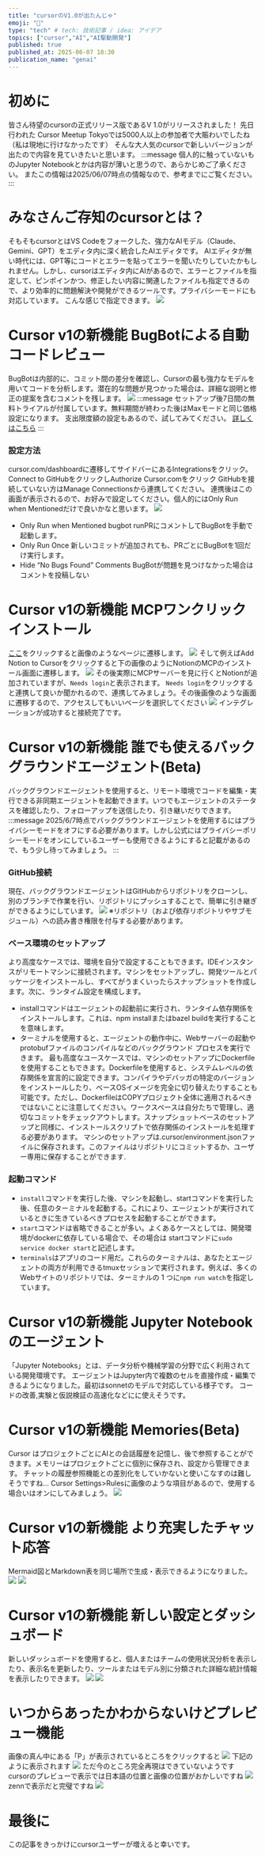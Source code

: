 ```yaml
---
title: "cursorのV1.0が出たんじゃ"
emoji: "📖"
type: "tech" # tech: 技術記事 / idea: アイデア
topics: ["cursor","AI","AI駆動開発"]
published: true
published_at: 2025-06-07 18:30
publication_name: "genai"
---
```


# 初めに
皆さん待望のcursorの正式リリース版であるV 1.0がリリースされました！
先日行われた Cursor Meetup Tokyoでは5000人以上の参加者で大賑わいでしたね（私は現地に行けなかったです）
そんな大人気のcursorで新しいバージョンが出たので内容を見ていきたいと思います。
:::message
個人的に触っていないものJupyter Notebookとかは内容が薄いと思うので、あらかじめご了承ください。
またこの情報は2025/06/07時点の情報なので、参考までにご覧ください。
:::

# みなさんご存知のcursorとは？
そもそもcursorとはVS Codeをフォークした、強力なAIモデル（Claude、Gemini、GPT）をエディタ内に深く統合したAIエディタです。
AIエディタが無い時代には、GPT等にコードとエラーを貼ってエラーを聞いたりしていたかもしれません。しかし、cursorはエディタ内にAIがあるので、エラーとファイルを指定して、ピンポインかつ、修正したい内容に関連したファイルも指定できるので、より効率的に問題解決や開発ができるツールです。プライバシーモードにも対応しています。
こんな感じで指定できます。
![](/images/cursor-update-v-1/image1.png)
# Cursor v1の新機能 BugBotによる自動コードレビュー
BugBotは内部的に、コミット間の差分を確認し、Cursorの最も強力なモデルを用いてコードを分析します。潜在的な問題が見つかった場合は、詳細な説明と修正の提案を含むコメントを残します。
![](/images/cursor-update-v-1/image6.png)
:::message
セットアップ後7日間の無料トライアルが付属しています。無料期間が終わった後はMaxモードと同じ価格設定になります。
支出限度額の設定もあるので、試してみてください。
[詳しくはこちら](https://docs.cursor.com/bugbot#pricing)
:::
### 設定方法
cursor.com/dashboardに遷移してサイドバーにあるIntegrationsをクリック。
Connect to GitHubをクリックしAuthorize Cursor.comをクリック
GitHubを接続していない方はManage Connectionsから連携してください。
連携後はこの画面が表示されるので、お好みで設定してください。個人的にはOnly Run when Mentionedだけで良いかなと思います。
![](/images/cursor-update-v-1/image7.png)
- Only Run when Mentioned
bugbot runPRにコメントしてBugBotを手動で起動します。
- Only Run Once
新しいコミットが追加されても、PRごとにBugBotを1回だけ実行します。
- Hide “No Bugs Found” Comments
BugBotが問題を見つけなかった場合はコメントを投稿しない

# Cursor v1の新機能 MCPワンクリックインストール
[ここ](https://docs.cursor.com/tools)をクリックすると画像のようなページに遷移します。
![](/images/cursor-update-v-1/image11.png)
そして例えばAdd Notion to Cursorをクリックすると下の画像のようにNotionのMCPのインストール画面に遷移します。
![](/images/cursor-update-v-1/image10.png)
その後実際にMCPサーバーを見に行くとNotionが追加されていますが、`Needs login`と表示されます。
`Needs login`をクリックすると連携して良いか聞かれるので、連携してみましょう。その後画像のような画面に遷移するので、アクセスしてもいいページを選択してください
![](/images/cursor-update-v-1/image12.png)
インテグレ―ションが成功すると接続完了です。

# Cursor v1の新機能 誰でも使えるバックグラウンドエージェント(Beta)
バックグラウンドエージェントを使用すると、リモート環境でコードを編集・実行できる非同期エージェントを起動できます。いつでもエージェントのステータスを確認したり、フォローアップを送信したり、引き継いだりできます。
:::message
2025/6/7時点でバックグラウンドエージェントを使用するにはプライバシーモードをオフにする必要があります。しかし公式にはプライバシーポリシーモードをオンにしているユーザーも使用できるようにすると記載があるので、もう少し待ってみましょう。
:::
### GitHub接続
現在、バックグラウンドエージェントはGitHubからリポジトリをクローンし、別のブランチで作業を行い、リポジトリにプッシュすることで、簡単に引き継ぎができるようにしています。
![](/images/cursor-update-v-1/image8.png)
※リポジトリ（および依存リポジトリやサブモジュール）への読み書き権限を付与する必要があります。
### ベース環境のセットアップ
より高度なケースでは、環境を自分で設定することもできます。IDEインスタンスがリモートマシンに接続されます。マシンをセットアップし、開発ツールとパッケージをインストールし、すべてがうまくいったらスナップショットを作成します。次に、ランタイム設定を構成します。
- installコマンドはエージェントの起動前に実行され、ランタイム依存関係をインストールします。これは、npm installまたはbazel buildを実行することを意味します。
- ターミナルを使用すると、エージェントの動作中に、Webサーバーの起動やprotobufファイルのコンパイルなどのバックグラウンド プロセスを実行できます。
最も高度なユースケースでは、マシンのセットアップにDockerfileを使用することもできます。Dockerfileを使用すると、システムレベルの依存関係を宣言的に設定できます。コンパイラやデバッガの特定のバージョンをインストールしたり、ベースOSイメージを完全に切り替えたりすることも可能です。ただし、DockerfileはCOPYプロジェクト全体に適用されるべきではないことに注意してください。ワークスペースは自分たちで管理し、適切なコミットをチェックアウトします。スナップショットベースのセットアップと同様に、インストールスクリプトで依存関係のインストールを処理する必要があります。
マシンのセットアップは.cursor/environment.jsonファイルに保存されます。このファイルはリポジトリにコミットするか、ユーザー専用に保存することができます.
### 起動コマンド
- `install`コマンドを実行した後、マシンを起動し、startコマンドを実行した後、任意のターミナルを起動する。これにより、エージェントが実行されているときに生きているべきプロセスを起動することができます。
- `start`コマンドは省略できることが多い。よくあるケースとしては、開発環境がdockerに依存している場合で、その場合は startコマンドに`sudo service docker start`と記述します。
- `terminals`はアプリのコード用だ。これらのターミナルは、あなたとエージェントの両方が利用できるtmuxセッションで実行されます。例えば、多くのWebサイトのリポジトリでは、ターミナルの 1 つに`npm run watch`を指定しています。

# Cursor v1の新機能 Jupyter Notebookのエージェント
「Jupyter Notebooks」とは、データ分析や機械学習の分野で広く利用されている開発環境です。
エージェントはJupyter内で複数のセルを直接作成・編集できるようになりました。最初はsonnetのモデルで対応している様子です。
コードの改善,実験と仮説検証の高速化などにに使えそうです。

# Cursor v1の新機能 Memories(Beta)
Cursor はプロジェクトごとにAIとの会話履歴を記憶し、後で参照することができます。メモリーはプロジェクトごとに個別に保存され、設定から管理できます。
チャットの履歴参照機能との差別化をしていかないと使いこなすのは難しそうですね…
Cursor Settings>Rulesに画像のような項目があるので、使用する場合いはオンにしてみましょう。
![](/images/cursor-update-v-1/image9.png)

# Cursor v1の新機能 より充実したチャット応答
Mermaid図とMarkdown表を同じ場所で生成・表示できるようになりました。
![](/images/cursor-update-v-1/image13.png)
![](/images/cursor-update-v-1/image14.png)

# Cursor v1の新機能 新しい設定とダッシュボード
新しいダッシュボードを使用すると、個人またはチームの使用状況分析を表示したり、表示名を更新したり、ツールまたはモデル別に分類された詳細な統計情報を表示したりできます。
![](/images/cursor-update-v-1/image15.png)
![](/images/cursor-update-v-1/image16.png)

# いつからあったかわからないけどプレビュー機能
画像の真ん中にある「P」が表示されているところをクリックすると
![](/images/cursor-update-v-1/image2.png)
下記のように表示されます
![](/images/cursor-update-v-1/image3.png)
ただ今のところ完全再現はできていないようです
cursorのプレビューで表示では日本語の位置と画像の位置がおかしいですね
![](/images/cursor-update-v-1/image4.png)
zennで表示だと完璧ですね
![](/images/cursor-update-v-1/image5.png)

# 最後に
この記事をきっかけにcursorユーザーが増えると幸いです。
